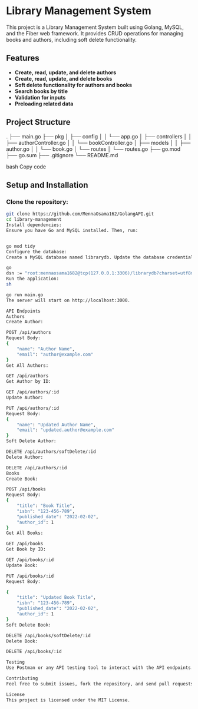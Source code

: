 # Library Management System

This project is a Library Management System built using Golang, MySQL, and the Fiber web framework. It provides CRUD operations for managing books and authors, including soft delete functionality.

## Features

- **Create, read, update, and delete authors**
- **Create, read, update, and delete books**
- **Soft delete functionality for authors and books**
- **Search books by title**
- **Validation for inputs**
- **Preloading related data**

## Project Structure

.
├── main.go
├── pkg
│ ├── config
│ │ └── app.go
│ ├── controllers
│ │ ├── authorController.go
│ │ └── bookController.go
│ ├── models
│ │ ├── author.go
│ │ └── book.go
│ └── routes
│ └── routes.go
├── go.mod
├── go.sum
├── .gitignore
└── README.md

bash
Copy code

## Setup and Installation

### Clone the repository:

```sh
git clone https://github.com/MennaOsama162/GolangAPI.git
cd library-management
Install dependencies:
Ensure you have Go and MySQL installed. Then, run:


go mod tidy
Configure the database:
Create a MySQL database named librarydb. Update the database credentials in pkg/config/app.go if necessary:

go
dsn := "root:mennaosama1682@tcp(127.0.0.1:3306)/librarydb?charset=utf8mb4&parseTime=True&loc=Local&allowNativePasswords=true" // replace it with your connection string
Run the application:
sh

go run main.go
The server will start on http://localhost:3000.

API Endpoints
Authors
Create Author:

POST /api/authors
Request Body:
{
    "name": "Author Name",
    "email": "author@example.com"
}
Get All Authors:

GET /api/authors
Get Author by ID:

GET /api/authors/:id
Update Author:

PUT /api/authors/:id
Request Body:
{
    "name": "Updated Author Name",
    "email": "updated.author@example.com"
}
Soft Delete Author:

DELETE /api/authors/softDelete/:id
Delete Author:

DELETE /api/authors/:id
Books
Create Book:

POST /api/books
Request Body:
{
    "title": "Book Title",
    "isbn": "123-456-789",
    "published_date": "2022-02-02",
    "author_id": 1
}
Get All Books:

GET /api/books
Get Book by ID:

GET /api/books/:id
Update Book:

PUT /api/books/:id
Request Body:

{
    "title": "Updated Book Title",
    "isbn": "123-456-789",
    "published_date": "2022-02-02",
    "author_id": 1
}
Soft Delete Book:

DELETE /api/books/softDelete/:id
Delete Book:

DELETE /api/books/:id

Testing
Use Postman or any API testing tool to interact with the API endpoints.

Contributing
Feel free to submit issues, fork the repository, and send pull requests. For major changes, please open an issue first to discuss what you would like to change.

License
This project is licensed under the MIT License.


